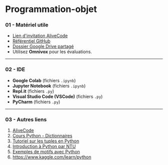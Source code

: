# Programmation-objet


### 01 - Matériel utile

- [Lien d'invitation AliveCode](https://alivecode.ca/join/N0LLGD)
- [Référentiel GitHub](https://github.com/hrhouma1/Programmation-objet/tree/main)
- [Dossier Google Drive partagé](https://drive.google.com/drive/folders/1dA2xny99K69Kql2rmz1M3mkUJg6lvZ5H?usp=sharing)
- Utilisez **Omnivox** pour les évaluations.

---

### 02 - IDE

- **Google Colab** (fichiers `.ipynb`)
- **Jupyter Notebook** (fichiers `.ipynb`)
- **Repl.it** (fichiers `.py`)
- **Visual Studio Code (VSCode)** (fichiers `.py`)
- **PyCharm** (fichiers `.py`)

---

### 03 - Autres liens

1. [AliveCode](https://alivecode.ca/)
2. [Cours Python - Dictionnaires](https://courspython.com/dictionnaire.html)
3. [Tutoriel sur les tuples en Python](https://python.doctor/page-apprendre-tuples-tuple-python)
4. [Introduction à Python par NTU](https://www3.ntu.edu.sg/home/ehchua/programming/webprogramming/Python1_Basics.html)
5. [Exemples de motifs avec Python](https://pynative.com/print-pattern-python-examples/)
6. https://www.kaggle.com/learn/python

